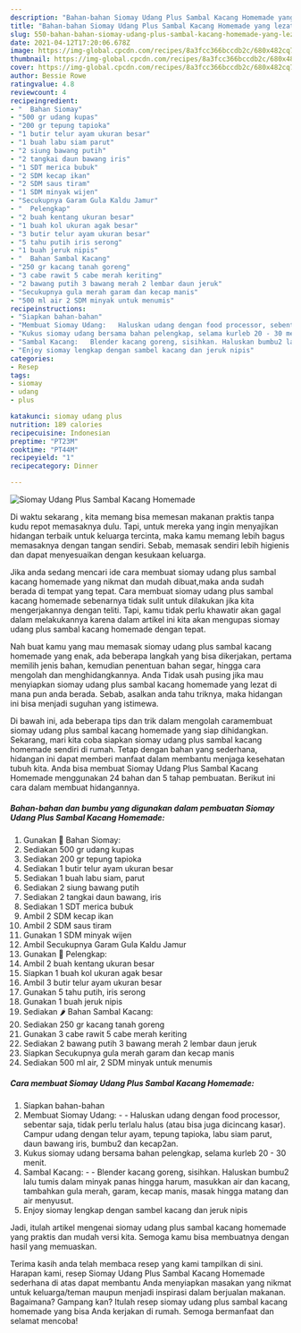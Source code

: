 ```yaml
---
description: "Bahan-bahan Siomay Udang Plus Sambal Kacang Homemade yang lezat Untuk Jualan"
title: "Bahan-bahan Siomay Udang Plus Sambal Kacang Homemade yang lezat Untuk Jualan"
slug: 550-bahan-bahan-siomay-udang-plus-sambal-kacang-homemade-yang-lezat-untuk-jualan
date: 2021-04-12T17:20:06.678Z
image: https://img-global.cpcdn.com/recipes/8a3fcc366bccdb2c/680x482cq70/siomay-udang-plus-sambal-kacang-homemade-foto-resep-utama.jpg
thumbnail: https://img-global.cpcdn.com/recipes/8a3fcc366bccdb2c/680x482cq70/siomay-udang-plus-sambal-kacang-homemade-foto-resep-utama.jpg
cover: https://img-global.cpcdn.com/recipes/8a3fcc366bccdb2c/680x482cq70/siomay-udang-plus-sambal-kacang-homemade-foto-resep-utama.jpg
author: Bessie Rowe
ratingvalue: 4.8
reviewcount: 4
recipeingredient:
- "  Bahan Siomay"
- "500 gr udang kupas"
- "200 gr tepung tapioka"
- "1 butir telur ayam ukuran besar"
- "1 buah labu siam parut"
- "2 siung bawang putih"
- "2 tangkai daun bawang iris"
- "1 SDT merica bubuk"
- "2 SDM kecap ikan"
- "2 SDM saus tiram"
- "1 SDM minyak wijen"
- "Secukupnya Garam Gula Kaldu Jamur"
- "  Pelengkap"
- "2 buah kentang ukuran besar"
- "1 buah kol ukuran agak besar"
- "3 butir telur ayam ukuran besar"
- "5 tahu putih iris serong"
- "1 buah jeruk nipis"
- "  Bahan Sambal Kacang"
- "250 gr kacang tanah goreng"
- "3 cabe rawit 5 cabe merah keriting"
- "2 bawang putih 3 bawang merah 2 lembar daun jeruk"
- "Secukupnya gula merah garam dan kecap manis"
- "500 ml air 2 SDM minyak untuk menumis"
recipeinstructions:
- "Siapkan bahan-bahan"
- "Membuat Siomay Udang:   Haluskan udang dengan food processor, sebentar saja, tidak perlu terlalu halus (atau bisa juga dicincang kasar). Campur udang dengan telur ayam, tepung tapioka, labu siam parut, daun bawang iris, bumbu2 dan kecap2an."
- "Kukus siomay udang bersama bahan pelengkap, selama kurleb 20 - 30 menit."
- "Sambal Kacang:   Blender kacang goreng, sisihkan. Haluskan bumbu2 lalu tumis dalam minyak panas hingga harum, masukkan air dan kacang, tambahkan gula merah, garam, kecap manis, masak hingga matang dan air menyusut."
- "Enjoy siomay lengkap dengan sambel kacang dan jeruk nipis"
categories:
- Resep
tags:
- siomay
- udang
- plus

katakunci: siomay udang plus 
nutrition: 189 calories
recipecuisine: Indonesian
preptime: "PT23M"
cooktime: "PT44M"
recipeyield: "1"
recipecategory: Dinner

---
```



![Siomay Udang Plus Sambal Kacang Homemade](https://img-global.cpcdn.com/recipes/8a3fcc366bccdb2c/680x482cq70/siomay-udang-plus-sambal-kacang-homemade-foto-resep-utama.jpg)

Di waktu  sekarang , kita memang bisa memesan makanan praktis tanpa kudu repot memasaknya dulu. Tapi, untuk mereka yang ingin menyajikan hidangan terbaik untuk keluarga tercinta, maka kamu memang lebih bagus memasaknya dengan tangan sendiri. Sebab, memasak sendiri lebih higienis dan dapat menyesuaikan dengan kesukaan keluarga.

Jika anda sedang mencari ide cara membuat siomay udang plus sambal kacang homemade yang nikmat dan mudah dibuat,maka anda sudah berada di tempat yang tepat. Cara membuat siomay udang plus sambal kacang homemade  sebenarnya tidak sulit untuk dilakukan jika kita mengerjakannya dengan teliti. Tapi, kamu tidak perlu khawatir akan gagal dalam melakukannya 
karena dalam artikel ini kita akan mengupas siomay udang plus sambal kacang homemade dengan tepat.  



Nah buat kamu yang mau memasak siomay udang plus sambal kacang homemade yang enak, ada beberapa langkah yang bisa dikerjakan, pertama memilih jenis bahan, kemudian penentuan bahan segar, hingga cara mengolah dan menghidangkannya. Anda Tidak usah pusing jika mau menyiapkan siomay udang plus sambal kacang homemade yang lezat di mana pun anda berada. Sebab, asalkan anda  tahu triknya, maka hidangan ini bisa menjadi suguhan yang istimewa.

Di bawah ini, ada beberapa tips dan trik dalam mengolah caramembuat siomay udang plus sambal kacang homemade yang siap dihidangkan. Sekarang, mari kita coba siapkan siomay udang plus sambal kacang homemade sendiri di rumah. Tetap dengan bahan yang sederhana, hidangan ini dapat memberi manfaat dalam membantu menjaga kesehatan tubuh kita. Anda bisa membuat Siomay Udang Plus Sambal Kacang Homemade menggunakan 24 bahan dan 5 tahap pembuatan. Berikut ini cara dalam membuat hidangannya.

<!--inarticleads1-->

##### Bahan-bahan dan bumbu yang digunakan dalam pembuatan Siomay Udang Plus Sambal Kacang Homemade:

1. Gunakan  🍤 Bahan Siomay:
1. Sediakan 500 gr udang kupas
1. Sediakan 200 gr tepung tapioka
1. Sediakan 1 butir telur ayam ukuran besar
1. Sediakan 1 buah labu siam, parut
1. Sediakan 2 siung bawang putih
1. Sediakan 2 tangkai daun bawang, iris
1. Sediakan 1 SDT merica bubuk
1. Ambil 2 SDM kecap ikan
1. Ambil 2 SDM saus tiram
1. Gunakan 1 SDM minyak wijen
1. Ambil Secukupnya Garam Gula Kaldu Jamur
1. Gunakan  🥔 Pelengkap:
1. Ambil 2 buah kentang ukuran besar
1. Siapkan 1 buah kol ukuran agak besar
1. Ambil 3 butir telur ayam ukuran besar
1. Gunakan 5 tahu putih, iris serong
1. Gunakan 1 buah jeruk nipis
1. Sediakan  🌶️ Bahan Sambal Kacang:
1. Sediakan 250 gr kacang tanah goreng
1. Gunakan 3 cabe rawit 5 cabe merah keriting
1. Sediakan 2 bawang putih 3 bawang merah 2 lembar daun jeruk
1. Siapkan Secukupnya gula merah garam dan kecap manis
1. Sediakan 500 ml air, 2 SDM minyak untuk menumis




<!--inarticleads2-->

##### Cara membuat Siomay Udang Plus Sambal Kacang Homemade:

1. Siapkan bahan-bahan
1. Membuat Siomay Udang:  -  - Haluskan udang dengan food processor, sebentar saja, tidak perlu terlalu halus (atau bisa juga dicincang kasar). Campur udang dengan telur ayam, tepung tapioka, labu siam parut, daun bawang iris, bumbu2 dan kecap2an.
1. Kukus siomay udang bersama bahan pelengkap, selama kurleb 20 - 30 menit.
1. Sambal Kacang:  -  - Blender kacang goreng, sisihkan. Haluskan bumbu2 lalu tumis dalam minyak panas hingga harum, masukkan air dan kacang, tambahkan gula merah, garam, kecap manis, masak hingga matang dan air menyusut.
1. Enjoy siomay lengkap dengan sambel kacang dan jeruk nipis




Jadi, itulah artikel mengenai  siomay udang plus sambal kacang homemade  yang praktis dan mudah versi kita. Semoga kamu bisa membuatnya dengan hasil yang memuaskan. 

Terima kasih anda telah membaca resep yang kami tampilkan di sini. Harapan kami, resep  Siomay Udang Plus Sambal Kacang Homemade sederhana di atas dapat membantu Anda menyiapkan masakan yang nikmat untuk keluarga/teman maupun menjadi inspirasi dalam berjualan makanan. Bagaimana? Gampang kan? Itulah resep siomay udang plus sambal kacang homemade yang bisa Anda kerjakan di rumah. Semoga bermanfaat dan selamat mencoba!


